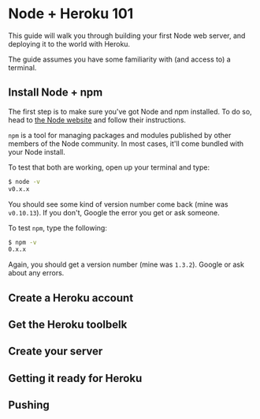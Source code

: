 # Node + Heroku 101

This guide will walk you through building your first Node web server, and deploying it to the world with Heroku.

The guide assumes you have some familiarity with (and access to) a terminal.

## Install Node + npm

The first step is to make sure you've got Node and npm installed. To do so, head to [the Node website](http://nodejs.org/) and follow their instructions.

`npm` is a tool for managing packages and modules published by other members of the Node community. In most cases, it'll come bundled with your Node install.

To test that both are working, open up your terminal and type:

```bash
$ node -v
v0.x.x
```

You should see some kind of version number come back (mine was `v0.10.13`). If you don't, Google the error you get or ask someone.

To test `npm`, type the following:

```bash
$ npm -v
0.x.x
```

Again, you should get a version number (mine was `1.3.2`). Google or ask about any errors.

## Create a Heroku account

## Get the Heroku toolbelk

## Create your server

## Getting it ready for Heroku

## Pushing
